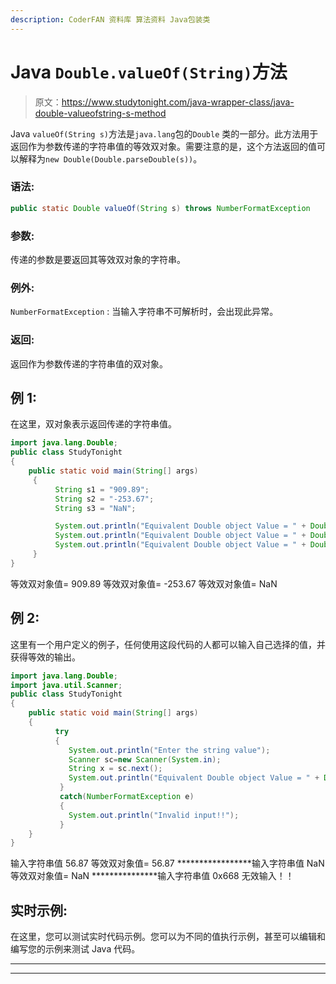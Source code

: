 ```yaml
---
description: CoderFAN 资料库 算法资料 Java包装类
---
```


# Java `Double.valueOf(String)`方法

> 原文：<https://www.studytonight.com/java-wrapper-class/java-double-valueofstring-s-method>

Java `valueOf(String s)`方法是`java.lang`包的``Double`` 类的一部分。此方法用于返回作为参数传递的字符串值的等效双对象。需要注意的是，这个方法返回的值可以解释为`new Double(Double.parseDouble(s))`。

### 语法:

```java
public static Double valueOf(String s) throws NumberFormatException
```

### 参数:

传递的参数是要返回其等效双对象的字符串。

### 例外:

`NumberFormatException` : 当输入字符串不可解析时，会出现此异常。

### 返回:

返回作为参数传递的字符串值的双对象。

## 例 1:

在这里，双对象表示返回传递的字符串值。

```java
import java.lang.Double;
public class StudyTonight 
{    
    public static void main(String[] args)
     {  
          String s1 = "909.89";
          String s2 = "-253.67";
          String s3 = "NaN";          

          System.out.println("Equivalent Double object Value = " + Double.valueOf(s1));//returns a Double object representing the String specified 
          System.out.println("Equivalent Double object Value = " + Double.valueOf(s2));   
          System.out.println("Equivalent Double object Value = " + Double.valueOf(s3));             
     }  
} 
```

等效双对象值= 909.89
等效双对象值= -253.67
等效双对象值= NaN

## 例 2:

这里有一个用户定义的例子，任何使用这段代码的人都可以输入自己选择的值，并获得等效的输出。

```java
import java.lang.Double;
import java.util.Scanner;
public class StudyTonight 
{    
    public static void main(String[] args)
    {    
          try
          {
             System.out.println("Enter the string value");
             Scanner sc=new Scanner(System.in);
             String x = sc.next();
             System.out.println("Equivalent Double object Value = " + Double.valueOf(x));//returns a Double object representing the string specified 
           }
           catch(NumberFormatException e)
           {
             System.out.println("Invalid input!!");
           }                  
    }  
} 
```

输入字符串值
56.87
等效双对象值= 56.87
*****************输入字符串值
NaN
等效双对象值= NaN
***************输入字符串值
0x668
无效输入！！

## 实时示例:

在这里，您可以测试实时代码示例。您可以为不同的值执行示例，甚至可以编辑和编写您的示例来测试 Java 代码。

* * *

* * *